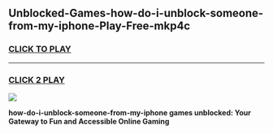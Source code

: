 
## Unblocked-Games-how-do-i-unblock-someone-from-my-iphone-Play-Free-mkp4c
<h3>
<a href="https://premium76.site?title=how-do-i-unblock-someone-from-my-iphone&ref=23A">CLICK TO PLAY</a></h3>
<hr>

<h3>
<a href="https://premium76.site?title=how-do-i-unblock-someone-from-my-iphone&ref=23A">CLICK 2 PLAY</a>
  
</h3>

<a href="https://premium76.site?title=how-do-i-unblock-someone-from-my-iphone&ref=23A"><img src="https://clearcache.store/games.png"></a>


**how-do-i-unblock-someone-from-my-iphone games unblocked: Your Gateway to Fun and Accessible Online Gaming**
